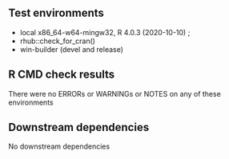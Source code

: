 ## Test environments
* local x86_64-w64-mingw32, R 4.0.3 (2020-10-10) ;
* rhub::check_for_cran()
* win-builder (devel and release)

## R CMD check results
There were no ERRORs or WARNINGs or NOTES on any of these environments


## Downstream dependencies
No downstream dependencies
